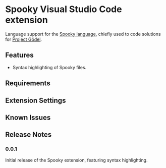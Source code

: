 # Spooky Visual Studio Code extension

Language support for the [Spooky language](https://github.com/jsannemo/spooky-vm), chiefly used to code solutions for [Project Gödel](https://godel.dev).

## Features
- Syntax highlighting of Spooky files.

## Requirements

## Extension Settings

## Known Issues

## Release Notes

### 0.0.1

Initial release of the Spooky extension, featuring syntax highlighting.